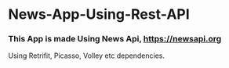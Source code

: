 # News-App-Using-Rest-API
### This App is made Using News Api, https://newsapi.org 
Using Retrifit, Picasso, Volley etc dependencies.
